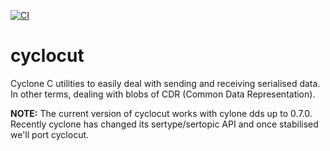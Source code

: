 [![CI](https://github.com/eclipse-zenoh/zenoh/workflows/CMake/badge.svg)](https://github.com/kydos/cyclocut/actions?query=workflow%3ACMake)

# cyclocut
Cyclone C utilities to easily deal with sending and receiving serialised data. In other terms, dealing with blobs of CDR (Common Data Representation).

**NOTE:** The current version of cyclocut works with cylone dds up to 0.7.0. Recently cyclone has changed its sertype/sertopic API and once stabilised we'll port cyclocut. 
